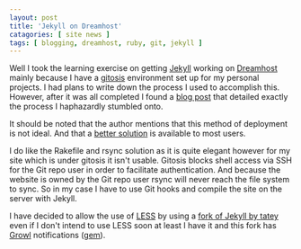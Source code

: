 ```yaml
---
layout: post
title: 'Jekyll on Dreamhost'
catagories: [ site news ]
tags: [ blogging, dreamhost, ruby, git, jekyll ]
---
```

Well I took the learning exercise on getting [Jekyll][] working on
[Dreamhost][] mainly because I have a [gitosis][] environment set up for my
personal projects. I had plans to write down the process I used to accomplish
this. However, after it was all completed I found a [blog post][1] that
detailed exactly the process I haphazardly stumbled onto.

It should be noted that the author mentions that this method of deployment is
not ideal. And that a [better solution][2] is available to most users.

I do like the Rakefile and rsync solution as it is quite elegant however for
my site which is under gitosis it isn't usable. Gitosis blocks shell access
via SSH for the Git repo user in order to facilitate authentication. And
because the website is owned by the Git repo user rsync will never reach the
file system to sync. So in my case I have to use Git hooks and compile the
site on the server with Jekyll.

I have decided to allow the use of [LESS][] by using a [fork of Jekyll by
tatey][3] even if I don't intend to use LESS soon at least I have it and this
fork has [Growl][] notifications ([gem][4]).

[Jekyll]: http://jekyllrb.com/
[Dreamhost]: http://dreamhost.com/
[gitosis]: http://scie.nti.st/2007/11/14/hosting-git-repositories-the-easy-and-secure-way
[LESS]: http://lesscss.org/
[Growl]: http://growl.info/
[1]: http://tatey.com/2009/04/29/jekyll-meets-dreamhost-automated-deployment-for-jekyll-with-git/
[2]: http://tatey.com/2009/10/29/simpler-deployment-for-jekyll-using-a-rakefile-and-rsync/
[3]: http://tatey.com/2009/12/05/forking-jekyll-now-with-less-and-growl-notifications/
[4]: http://gemcutter.org/gems/growl
